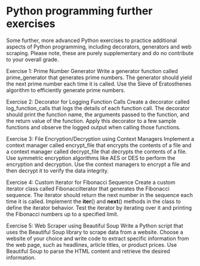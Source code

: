 # Python programming further exercises
Some further, more advanced Python exercises to practice additional aspects of Python programming, including decorators, generators and web scraping. Please note, these are purely supplementary and do no contribute to your overall grade. 

Exercise 1: Prime Number Generator Write a generator function called prime_generator that generates prime numbers. The generator should yield the next prime number each time it is called. Use the Sieve of Eratosthenes algorithm to efficiently generate prime numbers.

Exercise 2: Decorator for Logging Function Calls Create a decorator called log_function_calls that logs the details of each function call. The decorator should print the function name, the arguments passed to the function, and the return value of the function. Apply this decorator to a few sample functions and observe the logged output when calling those functions.

Exercise 3: File Encryption/Decryption using Context Managers Implement a context manager called encrypt_file that encrypts the contents of a file and a context manager called decrypt_file that decrypts the contents of a file. Use symmetric encryption algorithms like AES or DES to perform the encryption and decryption. Use the context managers to encrypt a file and then decrypt it to verify the data integrity.

Exercise 4: Custom Iterator for Fibonacci Sequence Create a custom iterator class called FibonacciIterator that generates the Fibonacci sequence. The iterator should return the next number in the sequence each time it is called. Implement the __iter__() and __next__() methods in the class to define the iterator behavior. Test the iterator by iterating over it and printing the Fibonacci numbers up to a specified limit.

Exercise 5: Web Scraper using Beautiful Soup Write a Python script that uses the Beautiful Soup library to scrape data from a website. Choose a website of your choice and write code to extract specific information from the web page, such as headlines, article titles, or product prices. Use Beautiful Soup to parse the HTML content and retrieve the desired information.

